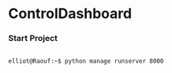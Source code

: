 # ControlDashboard

### Start Project

```console

elliot@Raouf:~$ python manage runserver 8000

```
